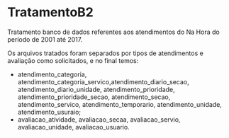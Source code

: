 # TratamentoB2
Tratamento banco de dados referentes aos atendimentos do Na Hora do período de 2001 até 2017.

Os arquivos tratados foram separados por tipos de atendimentos e avaliação como solicitados, e no final temos:
- atendimento_categoria, atendimento_categoria_servico,atendimento_diario_secao, atendimento_diario_unidade, atendimento_prioridade, atendimento_prioridade_secao, atendimento_secao, atendimento_servico, atendimento_temporario, atendimento_unidade, atendimento_usuraio;
- avaliacao_atividade, avaliacao_secaa, avaliacao_servio, avaliacao_unidade, avaliacao_usuario.
